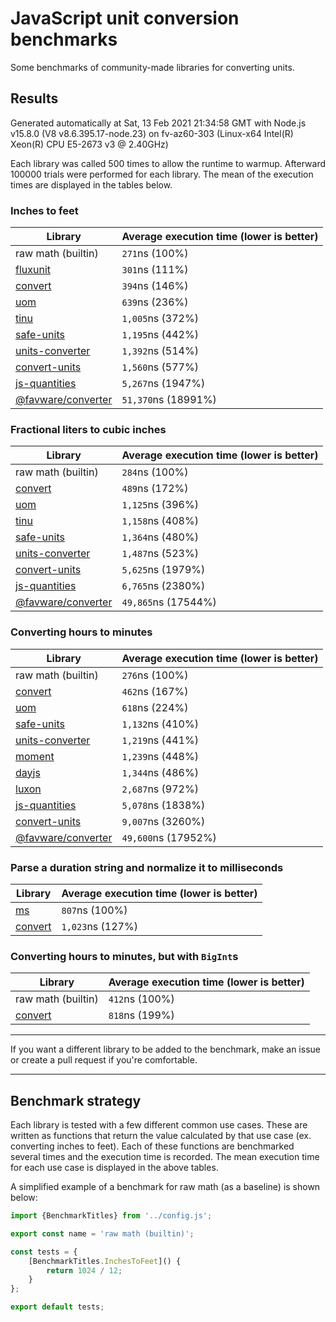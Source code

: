 # JavaScript unit conversion benchmarks

Some benchmarks of community-made libraries for converting units.

## Results

<!-- beginblock(results) -->

Generated automatically at Sat, 13 Feb 2021 21:34:58 GMT with Node.js v15.8.0 (V8 v8.6.395.17-node.23) on fv-az60-303 (Linux-x64 Intel(R) Xeon(R) CPU E5-2673 v3 @ 2.40GHz)

Each library was called 500 times to allow the runtime to warmup.
Afterward 100000 trials were performed for each library.
The mean of the execution times are displayed in the tables below.

### Inches to feet

| Library                                                            | Average execution time (lower is better) |
| ------------------------------------------------------------------ | ---------------------------------------- |
| raw math (builtin)                                                 | `271`ns (100%)                           |
| [fluxunit](https://npmjs.com/package/fluxunit)                     | `301`ns (111%)                           |
| [convert](https://npmjs.com/package/convert)                       | `394`ns (146%)                           |
| [uom](https://npmjs.com/package/uom)                               | `639`ns (236%)                           |
| [tinu](https://npmjs.com/package/tinu)                             | `1,005`ns (372%)                         |
| [safe-units](https://npmjs.com/package/safe-units)                 | `1,195`ns (442%)                         |
| [units-converter](https://npmjs.com/package/units-converter)       | `1,392`ns (514%)                         |
| [convert-units](https://npmjs.com/package/convert-units)           | `1,560`ns (577%)                         |
| [js-quantities](https://npmjs.com/package/js-quantities)           | `5,267`ns (1947%)                        |
| [@favware/converter](https://npmjs.com/package/@favware/converter) | `51,370`ns (18991%)                      |

### Fractional liters to cubic inches

| Library                                                            | Average execution time (lower is better) |
| ------------------------------------------------------------------ | ---------------------------------------- |
| raw math (builtin)                                                 | `284`ns (100%)                           |
| [convert](https://npmjs.com/package/convert)                       | `489`ns (172%)                           |
| [uom](https://npmjs.com/package/uom)                               | `1,125`ns (396%)                         |
| [tinu](https://npmjs.com/package/tinu)                             | `1,158`ns (408%)                         |
| [safe-units](https://npmjs.com/package/safe-units)                 | `1,364`ns (480%)                         |
| [units-converter](https://npmjs.com/package/units-converter)       | `1,487`ns (523%)                         |
| [convert-units](https://npmjs.com/package/convert-units)           | `5,625`ns (1979%)                        |
| [js-quantities](https://npmjs.com/package/js-quantities)           | `6,765`ns (2380%)                        |
| [@favware/converter](https://npmjs.com/package/@favware/converter) | `49,865`ns (17544%)                      |

### Converting hours to minutes

| Library                                                            | Average execution time (lower is better) |
| ------------------------------------------------------------------ | ---------------------------------------- |
| raw math (builtin)                                                 | `276`ns (100%)                           |
| [convert](https://npmjs.com/package/convert)                       | `462`ns (167%)                           |
| [uom](https://npmjs.com/package/uom)                               | `618`ns (224%)                           |
| [safe-units](https://npmjs.com/package/safe-units)                 | `1,132`ns (410%)                         |
| [units-converter](https://npmjs.com/package/units-converter)       | `1,219`ns (441%)                         |
| [moment](https://npmjs.com/package/moment)                         | `1,239`ns (448%)                         |
| [dayjs](https://npmjs.com/package/dayjs)                           | `1,344`ns (486%)                         |
| [luxon](https://npmjs.com/package/luxon)                           | `2,687`ns (972%)                         |
| [js-quantities](https://npmjs.com/package/js-quantities)           | `5,078`ns (1838%)                        |
| [convert-units](https://npmjs.com/package/convert-units)           | `9,007`ns (3260%)                        |
| [@favware/converter](https://npmjs.com/package/@favware/converter) | `49,600`ns (17952%)                      |

### Parse a duration string and normalize it to milliseconds

| Library                                      | Average execution time (lower is better) |
| -------------------------------------------- | ---------------------------------------- |
| [ms](https://npmjs.com/package/ms)           | `807`ns (100%)                           |
| [convert](https://npmjs.com/package/convert) | `1,023`ns (127%)                         |

### Converting hours to minutes, but with `BigInt`s

| Library                                      | Average execution time (lower is better) |
| -------------------------------------------- | ---------------------------------------- |
| raw math (builtin)                           | `412`ns (100%)                           |
| [convert](https://npmjs.com/package/convert) | `818`ns (199%)                           |

<!-- endblock(results) -->

---

If you want a different library to be added to the benchmark, make an issue or create a pull request if you're comfortable.

---

## Benchmark strategy

Each library is tested with a few different common use cases.
These are written as functions that return the value calculated by that use case (ex. converting inches to feet).
Each of these functions are benchmarked several times and the execution time is recorded.
The mean execution time for each use case is displayed in the above tables.

A simplified example of a benchmark for raw math (as a baseline) is shown below:

```js
import {BenchmarkTitles} from '../config.js';

export const name = 'raw math (builtin)';

const tests = {
	[BenchmarkTitles.InchesToFeet]() {
		return 1024 / 12;
	}
};

export default tests;
```
